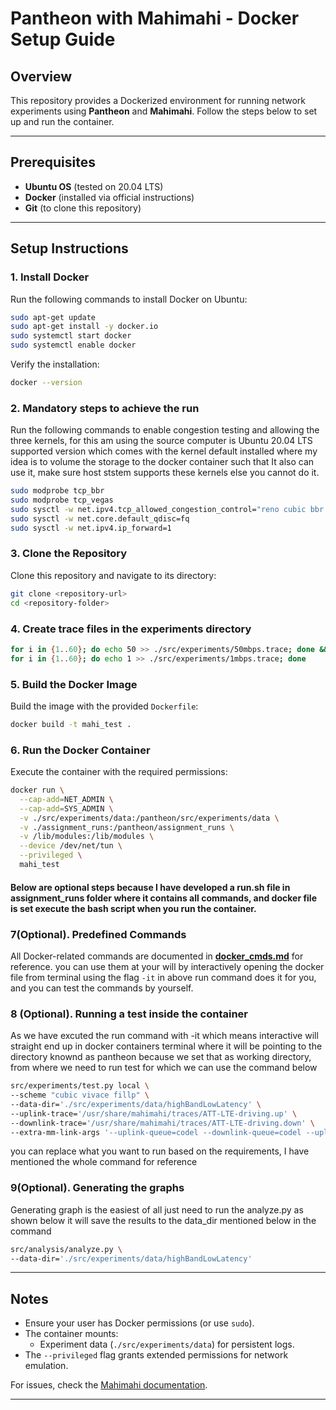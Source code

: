 # **Pantheon with Mahimahi - Docker Setup Guide**  

## **Overview**  
This repository provides a Dockerized environment for running network experiments using **Pantheon** and **Mahimahi**. Follow the steps below to set up and run the container.  

---

## **Prerequisites**  
- **Ubuntu OS** (tested on 20.04 LTS)  
- **Docker** (installed via official instructions)  
- **Git** (to clone this repository)  

---

## **Setup Instructions**  

### **1. Install Docker**  
Run the following commands to install Docker on Ubuntu:  
```bash
sudo apt-get update
sudo apt-get install -y docker.io
sudo systemctl start docker
sudo systemctl enable docker
```  
Verify the installation:  
```bash
docker --version
```  

### **2. Mandatory steps to achieve the run**
Run the following commands to enable congestion testing and allowing the three kernels, for this am using the source computer is Ubuntu 20.04 LTS supported version which comes with the kernel default installed where my idea is to volume the storage to the docker container such that It also can use it, make sure host ststem supports these kernels else you cannot do it.
```bash
sudo modprobe tcp_bbr
sudo modprobe tcp_vegas
sudo sysctl -w net.ipv4.tcp_allowed_congestion_control="reno cubic bbr vegas"
sudo sysctl -w net.core.default_qdisc=fq
sudo sysctl -w net.ipv4.ip_forward=1
```

### **3. Clone the Repository**  
Clone this repository and navigate to its directory:  
```bash
git clone <repository-url>
cd <repository-folder>
```  

### **4. Create trace files in the experiments directory**
```bash
for i in {1..60}; do echo 50 >> ./src/experiments/50mbps.trace; done && \
for i in {1..60}; do echo 1 >> ./src/experiments/1mbps.trace; done
```

### **5. Build the Docker Image**  
Build the image with the provided `Dockerfile`:  
```bash
docker build -t mahi_test .
```  

### **6. Run the Docker Container**  
Execute the container with the required permissions:  
```bash
docker run \
  --cap-add=NET_ADMIN \
  --cap-add=SYS_ADMIN \
  -v ./src/experiments/data:/pantheon/src/experiments/data \
  -v ./assignment_runs:/pantheon/assignment_runs \
  -v /lib/modules:/lib/modules \
  --device /dev/net/tun \
  --privileged \
  mahi_test
```  


#### Below are optional steps because I have developed a run.sh file in assignment_runs folder where it contains all commands, and docker file is set execute the bash script when you run the container.

### **7(Optional). Predefined Commands**  
All Docker-related commands are documented in **[docker_cmds.md](docker_cmds.md)** for reference. you can use them at your will by interactively opening the docker file from terminal using the flag `-it` in above run command does it for you, and you can test the commands by yourself.

### **8 (Optional). Running a test inside the container**  
As we have excuted the run command with -it which means interactive will straight end up in docker containers terminal where it will be pointing to the directory knownd as pantheon because we set that as working directory, from where we need to run test for which we can use the command below
```bash
src/experiments/test.py local \
--scheme "cubic vivace fillp" \
--data-dir='./src/experiments/data/highBandLowLatency' \
--uplink-trace='/usr/share/mahimahi/traces/ATT-LTE-driving.up' \
--downlink-trace='/usr/share/mahimahi/traces/ATT-LTE-driving.down' \
--extra-mm-link-args '--uplink-queue=codel --downlink-queue=codel --uplink-queue-args="target=512,interval=100,packets=100" --downlink-queue-args="target=512,interval=100,packets=100"'
```  
you can replace what you want to run based on the requirements, I have mentioned the whole command for reference

### **9(Optional). Generating the graphs**  
Generating graph is the easiest of all just need to run the analyze.py as shown below it will save the results to the data_dir mentioned below in the command
```bash
src/analysis/analyze.py \
--data-dir='./src/experiments/data/highBandLowLatency'
``` 

---

## **Notes**  
- Ensure your user has Docker permissions (or use `sudo`).  
- The container mounts:  
  - Experiment data (`./src/experiments/data`) for persistent logs.  
- The `--privileged` flag grants extended permissions for network emulation.  

For issues, check the [Mahimahi documentation](http://mahimahi.mit.edu/).  

--- 
